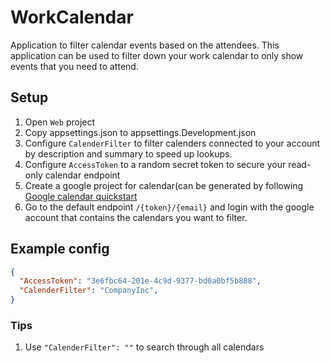 # WorkCalendar
Application to filter calendar events based on the attendees. This application can be used to filter down your work calendar to only show events that you need to attend.

## Setup
1. Open `Web` project
2. Copy appsettings.json to appsettings.Development.json
3. Configure `CalenderFilter` to filter calenders connected to your account by description and summary to speed up lookups. 
4. Configure `AccessToken` to a random secret token to secure your read-only calendar endpoint 
5. Create a google project for calendar(can be generated by following [Google calendar quickstart](https://developers.google.com/calendar/quickstart/dotnet)
6. Go to the default endpoint `/{token}/{email}` and login with the google account that contains the calendars you want to filter.

## Example config
```json
{
  "AccessToken": "3e6fbc64-201e-4c9d-9377-bd0a0bf5b888",
  "CalenderFilter": "CompanyInc",
}
```

### Tips
1. Use `"CalenderFilter": ""` to search through all calendars